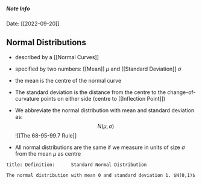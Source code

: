 ##### Note Info
Date: [[2022-09-20]]
## Normal Distributions
- described by a [[Normal Curves]]
- specified by two numbers: [[Mean]] $\mu$ and [[Standard Deviation]] $\sigma$
- the mean is the centre of the normal curve
- The standard deviation is the distance from the centre to the change-of-curvature points on either side (centre to [[Inflection Point]])
- We abbreviate the normal distribution with mean and standard deviation as:
$$ N(\mu,\sigma) $$
![[The 68-95-99.7 Rule]]

- All normal distributions are the same if we measure in units of size $\sigma$ from the mean $\mu$ as centre
```ad-tldr
title: Definition:      Standard Normal Distribution

The normal distribution with mean 0 and standard deviation 1. $N(0,1)$
```
